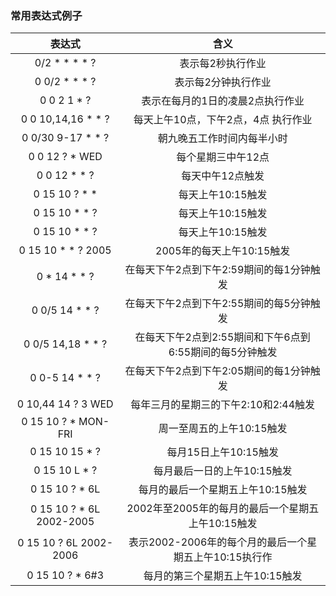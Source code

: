 ### 常用表达式例子
表达式 | 含义
:---:|:---:
0/2 * * * * ? | 表示每2秒执行作业
0 0/2 * * * ? | 表示每2分钟执行作业
0 0 2 1 * ?   | 表示在每月的1日的凌晨2点执行作业
0 0 10,14,16 * * ?  |  每天上午10点，下午2点，4点 执行作业
0 0/30 9-17 * * ?   | 朝九晚五工作时间内每半小时 
0 0 12 ? * WED   | 每个星期三中午12点 
0 0 12 * * ?  | 每天中午12点触发 
0 15 10 ? * *  |  每天上午10:15触发 
0 15 10 * * ?  |  每天上午10:15触发 
0 15 10 * * ?  |  每天上午10:15触发 
0 15 10 * * ? 2005  |  2005年的每天上午10:15触发 
0 * 14 * * ?   |  在每天下午2点到下午2:59期间的每1分钟触发 
0 0/5 14 * * ? |   在每天下午2点到下午2:55期间的每5分钟触发 
0 0/5 14,18 * * ?  |   在每天下午2点到2:55期间和下午6点到6:55期间的每5分钟触发 
0 0-5 14 * * ?  |  在每天下午2点到下午2:05期间的每1分钟触发 
0 10,44 14 ? 3 WED  |  每年三月的星期三的下午2:10和2:44触发 
0 15 10 ? * MON-FRI |   周一至周五的上午10:15触发 
0 15 10 15 * ?   | 每月15日上午10:15触发 
0 15 10 L * ?   | 每月最后一日的上午10:15触发 
0 15 10 ? * 6L  |  每月的最后一个星期五上午10:15触发 
0 15 10 ? * 6L 2002-2005 |  2002年至2005年的每月的最后一个星期五上午10:15触发 
0 15 10 ? 6L 2002-2006   | 表示2002-2006年的每个月的最后一个星期五上午10:15执行作
0 15 10 ? * 6#3  |  每月的第三个星期五上午10:15触发
